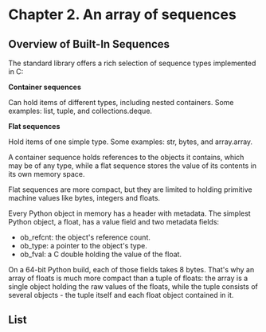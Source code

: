 # Chapter 2. An array of sequences

## Overview of Built-In Sequences

The standard library offers a rich selection of sequence types implemented in C:

**Container sequences**

Can hold items of different types, including nested containers. Some examples: list, tuple, and collections.deque.

**Flat sequences**

Hold items of one simple type. Some examples: str, bytes, and array.array.

A container sequence holds references to the objects it contains, which may be of any type, while a flat sequence stores the value of its contents in its own memory space.

Flat sequences are more compact, but they are limited to holding primitive machine values like bytes, integers and floats.

Every Python object in memory has a header with metadata. The simplest Python object, a float, has a value field and two metadata fields:

- ob_refcnt: the object's reference count.
- ob_type: a pointer to the object's type.
- ob_fval: a C double holding the value of the float.

On a 64-bit Python build, each of those fields takes 8 bytes. That's why an array of floats is much more compact than a tuple of floats: the array is a single object holding the raw values of the floats, while the tuple consists of several objects - the tuple itself and each float object contained in it.

## List 
